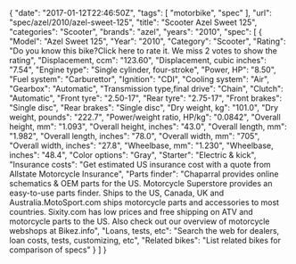 {
    "date": "2017-01-12T22:46:50Z",
    "tags": [
        "motorbike",
        "spec"
    ],
    "url": "spec\/azel\/2010\/azel-sweet-125",
    "title": "Scooter Azel Sweet 125",
    "categories": "Scooter",
    "brands": "azel",
    "years": "2010",
    "spec": [
        {
            "Model": "Azel Sweet 125",
            "Year": "2010",
            "Category": "Scooter",
            "Rating": "Do you know this bike?Click here to rate it. We miss 2 votes to show the rating",
            "Displacement, ccm": "123.60",
            "Displacement, cubic inches": "7.54",
            "Engine type": "Single cylinder, four-stroke",
            "Power, HP": "8.50",
            "Fuel system": "Carburettor",
            "Ignition": "CDI",
            "Cooling system": "Air",
            "Gearbox": "Automatic",
            "Transmission type,final drive": "Chain",
            "Clutch": "Automatic",
            "Front tyre": "2.50-17",
            "Rear tyre": "2.75-17",
            "Front brakes": "Single disc",
            "Rear brakes": "Single disc",
            "Dry weight, kg": "101.0",
            "Dry weight, pounds": "222.7",
            "Power\/weight ratio, HP\/kg": "0.0842",
            "Overall height, mm": "1.093",
            "Overall height, inches": "43.0",
            "Overall length, mm": "1.982",
            "Overall length, inches": "78.0",
            "Overall width, mm": "705",
            "Overall width, inches": "27.8",
            "Wheelbase, mm": "1.230",
            "Wheelbase, inches": "48.4",
            "Color options": "Gray",
            "Starter": "Electric & kick",
            "Insurance costs": "Get estimated US insurance cost with a quote from Allstate Motorcycle Insurance",
            "Parts finder": "Chaparral provides online schematics & OEM parts for the US.   Motorcycle Superstore provides an easy-to-use parts finder. Ships to the US, Canada, UK and Australia.MotoSport.com ships motorcycle parts and accessories to most countries.    Sixity.com has low prices and free shipping on ATV and motorcycle parts to the US. Also check out our overview of motorcycle webshops at Bikez.info",
            "Loans, tests, etc": "Search the web for dealers, loan costs, tests, customizing, etc",
            "Related bikes": "List related bikes for comparison of specs"
        }
    ]
}
